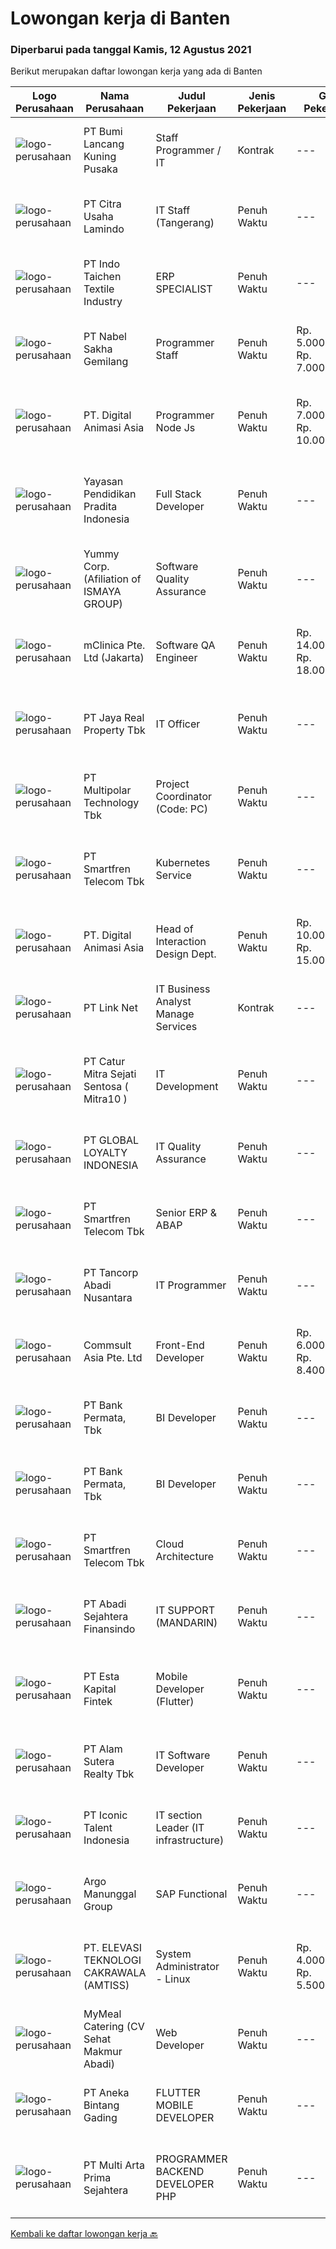 
  # Lowongan kerja di Banten

  ### Diperbarui pada tanggal Kamis, 12 Agustus 2021

  Berikut merupakan daftar lowongan kerja yang ada di Banten

  |Logo Perusahaan | Nama Perusahaan | Judul Pekerjaan | Jenis Pekerjaan | Gaji Pekerjaan | Lokasi | Deskripsi | Tanggal diunggah | Pranala |
  | -------------- | --------------- | --------------- | --------- | --------- | -------------- | ------- | ----------- | ----------- |
  |![logo-perusahaan](https://image-service-cdn.seek.com.au/771a7aabe7ffc6dbb6ee5708943ae6b7fba48f3b/ee4dce1061f3f616224767ad58cb2fc751b8d2dc)|PT Bumi Lancang Kuning Pusaka|Staff Programmer / IT|Kontrak|---|Serang|Kualifikasi : Pendidikan minimal S-1 Teknologi Informasi Memahami Vue JS, Javascript, PHP Laravel (Diutamakan) Menguasai Mysql Terbiasa handle project...|Rabu, 11 Agustus 2021|https://www.jobstreet.co.id/id/job/staff-programmer-it-3590788?token=0~c1ba1b5d-1931-4478-ab21-04872d72fe1d&sectionRank=1&jobId=jobstreet-id-job-3590788|
|![logo-perusahaan](https://image-service-cdn.seek.com.au/ba0a67872ced5fc45d7921f4ca298f295047c7f6/ee4dce1061f3f616224767ad58cb2fc751b8d2dc)|PT Citra Usaha Lamindo|IT Staff (Tangerang)|Penuh Waktu|---|Tangerang|Managing IT Equipment like printer, fotocopy, computer, ect Maintenance Business Software for Department IT Documentation  REQUIREMENTS :  Candidate...|Selasa, 10 Agustus 2021|https://www.jobstreet.co.id/id/job/it-staff-tangerang-3598049?token=0~c1ba1b5d-1931-4478-ab21-04872d72fe1d&sectionRank=2&jobId=jobstreet-id-job-3598049|
|![logo-perusahaan](https://image-service-cdn.seek.com.au/d27468ae5533bc19b08e389f88f1a7f2e90a1596/ee4dce1061f3f616224767ad58cb2fc751b8d2dc)|PT Indo Taichen Textile Industry|ERP SPECIALIST|Penuh Waktu|---|Tangerang|Bachelor's Degree in System/Science/Information Technology At least 2 Year(s) of working experience in the related field is required for this...|Rabu, 11 Agustus 2021|https://www.jobstreet.co.id/id/job/erp-specialist-3590996?token=0~c1ba1b5d-1931-4478-ab21-04872d72fe1d&sectionRank=3&jobId=jobstreet-id-job-3590996|
|![logo-perusahaan](https://image-service-cdn.seek.com.au/a0aceadb6994b1446e782e6c14e90c4dd3a6d35c/ee4dce1061f3f616224767ad58cb2fc751b8d2dc)|PT Nabel Sakha Gemilang|Programmer Staff|Penuh Waktu|Rp. 5.000.000-Rp. 7.000.000|Tangerang|Kualifikasi: Pendidikan minimal S1 Teknik Informatika Pengalaman kerja minimal 2 tahun sebagai Programmer Menguasai VB.Net Menguasai SQL server dan...|Rabu, 11 Agustus 2021|https://www.jobstreet.co.id/id/job/programmer-staff-3590826?token=0~c1ba1b5d-1931-4478-ab21-04872d72fe1d&sectionRank=4&jobId=jobstreet-id-job-3590826|
|![logo-perusahaan](https://image-service-cdn.seek.com.au/f361b780bbbab0e27ba721f469fa9b8e9f343f28/ee4dce1061f3f616224767ad58cb2fc751b8d2dc)|PT. Digital Animasi Asia|Programmer Node Js|Penuh Waktu|Rp. 7.000.000-Rp. 10.000.000|Banten|Requirement: Minimum 1 tahun pengalaman kerja sebagai Programmer Full Stack. Memiliki keterampilan Pemograman dasar HTML5,CSS, JavaScript Basecode,...|Rabu, 11 Agustus 2021|https://www.jobstreet.co.id/id/job/programmer-node-js-3590286?token=0~c1ba1b5d-1931-4478-ab21-04872d72fe1d&sectionRank=5&jobId=jobstreet-id-job-3590286|
|![logo-perusahaan](https://image-service-cdn.seek.com.au/d184903bec2e4c9bce469bc9c2bcf5b9bf2cdac8/ee4dce1061f3f616224767ad58cb2fc751b8d2dc)|Yayasan Pendidikan Pradita Indonesia|Full Stack Developer|Penuh Waktu|---|Tangerang|Requirements : Degree of Information Technology (fresh graduate are welcome) Strong organizational and project management skills Strong in PHO...|Rabu, 11 Agustus 2021|https://www.jobstreet.co.id/id/job/full-stack-developer-3586368?token=0~c1ba1b5d-1931-4478-ab21-04872d72fe1d&sectionRank=6&jobId=jobstreet-id-job-3586368|
|![logo-perusahaan](https://image-service-cdn.seek.com.au/0177b24d40d44a046e92307a8051197c611c84fe/ee4dce1061f3f616224767ad58cb2fc751b8d2dc)|Yummy Corp. (Afiliation of ISMAYA GROUP)|Software Quality Assurance|Penuh Waktu|---|Tangerang|Candidate must possess at least Diploma, Bachelor's Degree, Master's Degree/Post Graduate Degree in Computer Science/Information Technology or...|Rabu, 11 Agustus 2021|https://www.jobstreet.co.id/id/job/software-quality-assurance-3598559?token=0~c1ba1b5d-1931-4478-ab21-04872d72fe1d&sectionRank=7&jobId=jobstreet-id-job-3598559|
|![logo-perusahaan](https://image-service-cdn.seek.com.au/7665bb5bd589f085f653b36d2f3cbccaf93e5953/ee4dce1061f3f616224767ad58cb2fc751b8d2dc)|mClinica Pte. Ltd (Jakarta)|Software QA Engineer|Penuh Waktu|Rp. 14.000.000-Rp. 18.000.000|Jakarta Raya|mClinica is hiring a Software QA Engineer to serve our clients in Southeast Asia and support our growth regionally and globally. We are looking for a...|Rabu, 11 Agustus 2021|https://www.jobstreet.co.id/id/job/software-qa-engineer-3585966?token=0~c1ba1b5d-1931-4478-ab21-04872d72fe1d&sectionRank=8&jobId=jobstreet-id-job-3585966|
|![logo-perusahaan](https://image-service-cdn.seek.com.au/9cb55c3ba0eb31b23bc8a0f054a2b2ebd7381eb1/ee4dce1061f3f616224767ad58cb2fc751b8d2dc)|PT Jaya Real Property Tbk|IT Officer|Penuh Waktu|---|Banten|Responsibilities : Conduct analysis, design, planning, manufacture, and testing of application programs Perform maintenance of application programs...|Senin, 09 Agustus 2021|https://www.jobstreet.co.id/id/job/it-officer-3596378?token=0~c1ba1b5d-1931-4478-ab21-04872d72fe1d&sectionRank=9&jobId=jobstreet-id-job-3596378|
|![logo-perusahaan](https://image-service-cdn.seek.com.au/fac8ec91dcc0012b551a1f20f6d2707a1f7be282/ee4dce1061f3f616224767ad58cb2fc751b8d2dc)|PT Multipolar Technology Tbk|Project Coordinator (Code: PC)|Penuh Waktu|---|Banten|Responsibilities: Assist Project Manager to monitor and control project. Assist in preparing project management plan, project status reports and...|Selasa, 10 Agustus 2021|https://www.jobstreet.co.id/id/job/project-coordinator-code:-pc-3597684?token=0~c1ba1b5d-1931-4478-ab21-04872d72fe1d&sectionRank=10&jobId=jobstreet-id-job-3597684|
|![logo-perusahaan](https://image-service-cdn.seek.com.au/c3269725c02398816cf1a7ef712f023c3ef90c81/ee4dce1061f3f616224767ad58cb2fc751b8d2dc)|PT Smartfren Telecom Tbk|Kubernetes Service|Penuh Waktu|---|Tangerang|Job Description: Experience with deploying, configuring, and managing applications on Kubernetes, Docker Must have experience with containers and / or...|Selasa, 10 Agustus 2021|https://www.jobstreet.co.id/id/job/kubernetes-service-3584886?token=0~c1ba1b5d-1931-4478-ab21-04872d72fe1d&sectionRank=11&jobId=jobstreet-id-job-3584886|
|![logo-perusahaan](https://image-service-cdn.seek.com.au/f361b780bbbab0e27ba721f469fa9b8e9f343f28/ee4dce1061f3f616224767ad58cb2fc751b8d2dc)|PT. Digital Animasi Asia|Head of Interaction Design Dept.|Penuh Waktu|Rp. 10.000.000-Rp. 15.000.000|Tangerang|Peran &amp; Tanggung Jawab: Menetapkan aturan, proses, dan standar kualitas terkait interaction design di digima ASIA Membuat perencanaan content...|Selasa, 10 Agustus 2021|https://www.jobstreet.co.id/id/job/head-of-interaction-design-dept-3585752?token=0~c1ba1b5d-1931-4478-ab21-04872d72fe1d&sectionRank=12&jobId=jobstreet-id-job-3585752|
|![logo-perusahaan](https://image-service-cdn.seek.com.au/641f84b4e1f639f1547cc07f9d8016bcb6803b32/ee4dce1061f3f616224767ad58cb2fc751b8d2dc)|PT Link Net|IT Business Analyst Manage Services|Kontrak|---|Banten|Interacting extensively with internal or external users Work with project sponsors, project team, and other people involved in a project to meet...|Selasa, 10 Agustus 2021|https://www.jobstreet.co.id/id/job/it-business-analyst-manage-services-3597538?token=0~c1ba1b5d-1931-4478-ab21-04872d72fe1d&sectionRank=13&jobId=jobstreet-id-job-3597538|
|![logo-perusahaan](https://image-service-cdn.seek.com.au/061d1c87d834317cd58004916159f8726e39b2c9/ee4dce1061f3f616224767ad58cb2fc751b8d2dc)|PT Catur Mitra Sejati Sentosa ( Mitra10 )|IT Development|Penuh Waktu|---|Tangerang|Candidate must possess at least Bachelor's Degree/Post Graduate Degree in Computer Science/Information Technology or equivalent. At least 2 Year(s) of...|Selasa, 10 Agustus 2021|https://www.jobstreet.co.id/id/job/it-development-3597297?token=0~c1ba1b5d-1931-4478-ab21-04872d72fe1d&sectionRank=14&jobId=jobstreet-id-job-3597297|
|![logo-perusahaan](https://image-service-cdn.seek.com.au/95cd0784468c268fc4f9348448140f01ea2254ab/ee4dce1061f3f616224767ad58cb2fc751b8d2dc)|PT GLOBAL LOYALTY INDONESIA|IT Quality Assurance|Penuh Waktu|---|Tangerang|Responsibilities: Review and analyze system specifications Collaborate with team to develop effective strategies and test plans Developing and...|Senin, 09 Agustus 2021|https://www.jobstreet.co.id/id/job/it-quality-assurance-3597077?token=0~c1ba1b5d-1931-4478-ab21-04872d72fe1d&sectionRank=15&jobId=jobstreet-id-job-3597077|
|![logo-perusahaan](https://image-service-cdn.seek.com.au/c3269725c02398816cf1a7ef712f023c3ef90c81/ee4dce1061f3f616224767ad58cb2fc751b8d2dc)|PT Smartfren Telecom Tbk|Senior ERP & ABAP|Penuh Waktu|---|Tangerang|Assess and validate business requirements from business users Perform and implement configuration/developments on SAP System to meet business...|Rabu, 11 Agustus 2021|https://www.jobstreet.co.id/id/job/senior-erp-abap-3586572?token=0~c1ba1b5d-1931-4478-ab21-04872d72fe1d&sectionRank=16&jobId=jobstreet-id-job-3586572|
|![logo-perusahaan](https://image-service-cdn.seek.com.au/0652efd055f36d8e60bf80af55e8fc4a60ec4d88/ee4dce1061f3f616224767ad58cb2fc751b8d2dc)|PT Tancorp Abadi Nusantara|IT Programmer|Penuh Waktu|---|Sidoarjo|membuat program dan menjadi designer project (full stack developer) Persyaratan: Minimal S1 Teknik Informatika / jurusan yang sesuai Minimal 1 tahun...|Selasa, 10 Agustus 2021|https://www.jobstreet.co.id/id/job/it-programmer-3597873?token=0~c1ba1b5d-1931-4478-ab21-04872d72fe1d&sectionRank=17&jobId=jobstreet-id-job-3597873|
|![logo-perusahaan](https://us.123rf.com/450wm/pavelstasevich/pavelstasevich1811/pavelstasevich181101027/112815900-stock-vector-no-image-available-icon-flat-vector.jpg?ver=6)|Commsult Asia Pte. Ltd|Front-End Developer|Penuh Waktu|Rp. 6.000.000-Rp. 8.400.000|Banten|Job Description1. Translate design into an appealing web application and develop functionality based on usability.2. Use mark-up languages...|Selasa, 10 Agustus 2021|https://www.jobstreet.co.id/id/job/front-end-developer-3597617?token=0~c1ba1b5d-1931-4478-ab21-04872d72fe1d&sectionRank=18&jobId=jobstreet-id-job-3597617|
|![logo-perusahaan](https://image-service-cdn.seek.com.au/f5e5ee7c2934fb7b6e638b3fa970e17a381c52f1/ee4dce1061f3f616224767ad58cb2fc751b8d2dc)|PT Bank Permata, Tbk|BI Developer|Penuh Waktu|---|Tangerang|Designing, developing and deploy business intelligence solution Conduct unit testing and troubleshooting Develop and execute database queries and...|Rabu, 11 Agustus 2021|https://www.jobstreet.co.id/id/job/bi-developer-3590270?token=0~c1ba1b5d-1931-4478-ab21-04872d72fe1d&sectionRank=19&jobId=jobstreet-id-job-3590270|
|![logo-perusahaan](https://image-service-cdn.seek.com.au/f5e5ee7c2934fb7b6e638b3fa970e17a381c52f1/ee4dce1061f3f616224767ad58cb2fc751b8d2dc)|PT Bank Permata, Tbk|BI Developer|Penuh Waktu|---|Tangerang|Designing, developing and deploy business intelligence solution Conduct unit testing and troubleshooting Develop and execute database queries and...|Rabu, 11 Agustus 2021|https://www.jobstreet.co.id/id/job/bi-developer-3590266?token=0~c1ba1b5d-1931-4478-ab21-04872d72fe1d&sectionRank=20&jobId=jobstreet-id-job-3590266|
|![logo-perusahaan](https://image-service-cdn.seek.com.au/c3269725c02398816cf1a7ef712f023c3ef90c81/ee4dce1061f3f616224767ad58cb2fc751b8d2dc)|PT Smartfren Telecom Tbk|Cloud Architecture|Penuh Waktu|---|Tangerang|Job Description: Defining the technical architecture, solution designing, and infrastructure of Cloud technologies using cloud technologies...|Senin, 09 Agustus 2021|https://www.jobstreet.co.id/id/job/cloud-architecture-3584767?token=0~c1ba1b5d-1931-4478-ab21-04872d72fe1d&sectionRank=21&jobId=jobstreet-id-job-3584767|
|![logo-perusahaan](https://image-service-cdn.seek.com.au/7e39b8be0614d015e9f4138ea6f31b68fe5f665b/ee4dce1061f3f616224767ad58cb2fc751b8d2dc)|PT Abadi Sejahtera Finansindo|IT SUPPORT (MANDARIN)|Penuh Waktu|---|Tangerang|Troubleshooting all IT hardware and software. Support to troubleshooting network. Handle IT document. Follow task directed and assigned to you by your...|Selasa, 10 Agustus 2021|https://www.jobstreet.co.id/id/job/it-support-mandarin-3585704?token=0~c1ba1b5d-1931-4478-ab21-04872d72fe1d&sectionRank=22&jobId=jobstreet-id-job-3585704|
|![logo-perusahaan](https://image-service-cdn.seek.com.au/a319985f497e2a01752d4c80492d5a1f99c389a1/ee4dce1061f3f616224767ad58cb2fc751b8d2dc)|PT Esta Kapital Fintek|Mobile Developer (Flutter)|Penuh Waktu|---|Tangerang|JOB DESCRIPTION/RESPONSIBILITIES:  Develop mobile application using Flutter programming language Developing application based on given requirement...|Selasa, 10 Agustus 2021|https://www.jobstreet.co.id/id/job/mobile-developer-flutter-3585230?token=0~c1ba1b5d-1931-4478-ab21-04872d72fe1d&sectionRank=23&jobId=jobstreet-id-job-3585230|
|![logo-perusahaan](https://image-service-cdn.seek.com.au/e6be466e0b157cc844e718978656d76d2bfde77d/ee4dce1061f3f616224767ad58cb2fc751b8d2dc)|PT Alam Sutera Realty Tbk|IT Software Developer|Penuh Waktu|---|Tangerang|Bachelor's Degree in Information System or Information Technology from reputable university. Proficiency in HTML, CSS, Javascript; Bootstrap CSS...|Selasa, 10 Agustus 2021|https://www.jobstreet.co.id/id/job/it-software-developer-3598268?token=0~c1ba1b5d-1931-4478-ab21-04872d72fe1d&sectionRank=24&jobId=jobstreet-id-job-3598268|
|![logo-perusahaan](https://image-service-cdn.seek.com.au/f5b5f929f9bdb5a01fc793ad27c3e2d43ee966b9/ee4dce1061f3f616224767ad58cb2fc751b8d2dc)|PT Iconic Talent Indonesia|IT section Leader (IT infrastructure)|Penuh Waktu|---|Banten|Candidate must possess at least a Bachelor's Degree, Computer Science/Information Technology or equivalent. Required skill(s): business level of...|Senin, 09 Agustus 2021|https://www.jobstreet.co.id/id/job/it-section-leader-it-infrastructure-3596845?token=0~c1ba1b5d-1931-4478-ab21-04872d72fe1d&sectionRank=25&jobId=jobstreet-id-job-3596845|
|![logo-perusahaan](https://image-service-cdn.seek.com.au/23fe3ca606dee19636180fe73d78b73b68298d53/ee4dce1061f3f616224767ad58cb2fc751b8d2dc)|Argo Manunggal Group|SAP Functional|Penuh Waktu|---|Tangerang|Managing and monitoring end to end Internal System and SAP Project from various group/divisions - Support system. Ensure the integrity and...|Selasa, 10 Agustus 2021|https://www.jobstreet.co.id/id/job/sap-functional-3597223?token=0~c1ba1b5d-1931-4478-ab21-04872d72fe1d&sectionRank=26&jobId=jobstreet-id-job-3597223|
|![logo-perusahaan](https://image-service-cdn.seek.com.au/d2f6f1e4f4a72c8cf2bd64811970475476b6ab77/ee4dce1061f3f616224767ad58cb2fc751b8d2dc)|PT. ELEVASI TEKNOLOGI CAKRAWALA (AMTISS)|System Administrator - Linux|Penuh Waktu|Rp. 4.000.000-Rp. 5.500.000|Banten|We are looking for a system administrator: Age not more than 35 years Minimum Diploma holders in IT Having good knowledge in Server environment Having...|Minggu, 08 Agustus 2021|https://www.jobstreet.co.id/id/job/system-administrator-linux-3589170?token=0~c1ba1b5d-1931-4478-ab21-04872d72fe1d&sectionRank=27&jobId=jobstreet-id-job-3589170|
|![logo-perusahaan](https://image-service-cdn.seek.com.au/3522d33a94f34d57bb98d7b4366b158484cbceef/ee4dce1061f3f616224767ad58cb2fc751b8d2dc)|MyMeal Catering (CV Sehat Makmur Abadi)|Web Developer|Penuh Waktu|---|Banten|Anda mampu mengelolah website? Jadilah Web Developerdi MyMeal Catering hanya jika Anda: Senang memperhatikan detail, mampu memperbaiki dan mengelola...|Minggu, 08 Agustus 2021|https://www.jobstreet.co.id/id/job/web-developer-3589562?token=0~c1ba1b5d-1931-4478-ab21-04872d72fe1d&sectionRank=28&jobId=jobstreet-id-job-3589562|
|![logo-perusahaan](https://image-service-cdn.seek.com.au/b13f1d8c869d32b5be5be8137f87f7b5929f686e/ee4dce1061f3f616224767ad58cb2fc751b8d2dc)|PT Aneka Bintang Gading|FLUTTER MOBILE DEVELOPER|Penuh Waktu|---|Tangerang|JOB REQUIREMENT : Maximum 30 years Minimum 2 years overall experience in develop mobile application with flutter Experience implementation in...|Selasa, 10 Agustus 2021|https://www.jobstreet.co.id/id/job/flutter-mobile-developer-3585592?token=0~c1ba1b5d-1931-4478-ab21-04872d72fe1d&sectionRank=29&jobId=jobstreet-id-job-3585592|
|![logo-perusahaan](https://image-service-cdn.seek.com.au/b44c3829bae9a530d5067d865bd6abd746c44067/ee4dce1061f3f616224767ad58cb2fc751b8d2dc)|PT Multi Arta Prima Sejahtera|PROGRAMMER BACKEND DEVELOPER PHP|Penuh Waktu|---|Tangerang|Qualifications: PHP and understanding of it's framework (Lumen, CI, etc) SQL and NoSQL understanding Scrum / Agile work environment Good teamwork and...|Selasa, 10 Agustus 2021|https://www.jobstreet.co.id/id/job/programmer-backend-developer-php-3585419?token=0~c1ba1b5d-1931-4478-ab21-04872d72fe1d&sectionRank=30&jobId=jobstreet-id-job-3585419|


  [Kembali ke daftar lowongan kerja 🔙](../README.md#daftar-lowongan-kerja)
  